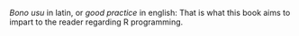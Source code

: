 *Bono usu* in latin, or *good practice* in english: That is what this book aims to impart to the reader regarding R programming. 